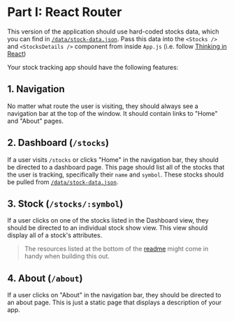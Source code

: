 # Part I: React Router

This version of the application should use hard-coded stocks data, which you can
find in [`/data/stock-data.json`](https://git.generalassemb.ly/dc-wdi-react-redux/react-router-lab/blob/master/src/data/stock-data.json). Pass this data into
the `<Stocks />` and `<StocksDetails />` component from inside `App.js` (i.e. follow [Thinking in
React](https://reactjs.org/docs/thinking-in-react.html))

Your stock tracking app should have the following features:

## 1. Navigation

No matter what route the user is visiting, they should always see a navigation
bar at the top of the window. It should contain links to "Home" and "About"
pages.

## 2. Dashboard (`/stocks`)

If a user visits `/stocks` or clicks "Home" in the navigation bar, they should
be directed to a dashboard page. This page should list all of the stocks that
the user is tracking, specifically their `name` and `symbol`. These stocks
should be pulled from [`/data/stock-data.json`](/data/stock-data.json).

## 3. Stock (`/stocks/:symbol`)

If a user clicks on one of the stocks listed in the Dashboard view, they should
be directed to an individual stock show view. This view should display all of
a stock's attributes.

> The resources listed at the bottom of the [readme](README.md) might come in
> handy when building this out.

## 4. About (`/about`)

If a user clicks on "About" in the navigation bar, they should be directed to an
about page. This is just a static page that displays a description of your app.
